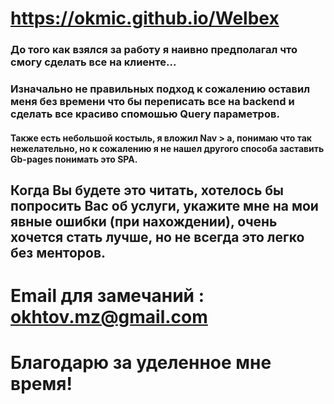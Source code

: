# https://okmic.github.io/Welbex

### До того как взялся за работу я наивно предполагал что смогу сделать все на клиенте... 
### Изначально не правильных подход к сожалению оставил меня без времени что бы переписать все на backend и сделать все красиво спомошью Query параметров.
#### Также есть небольшой костыль, я вложил Nav > a, понимаю что так нежелательно, но к сожалению я не нашел другого способа заставить Gb-pages понимать это SPA. 
## Когда Вы будете это читать, хотелось бы попросить Вас об услуги, укажите мне на мои явные ошибки (при нахождении), очень хочется стать лучше, но не всегда это легко без менторов.
# Email для замечаний : okhtov.mz@gmail.com
# Благодарю за уделенное мне время!
